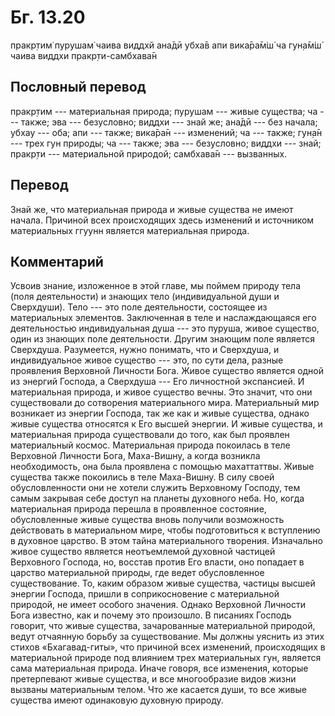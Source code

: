 # Бг. 13.20
пракр̣тим̇ пурушам̇ чаива
виддхй ана̄дӣ убха̄в апи
вика̄ра̄м̇ш́ ча гун̣а̄м̇ш́ чаива
виддхи пракр̣ти-самбхава̄н
## Пословный перевод

пракр̣тим --- материальная природа; пурушам --- живые существа; ча ---
также; эва --- безусловно; виддхи --- знай же; ана̄дӣ --- без начала;
убхау --- оба; апи --- также; вика̄ра̄н --- изменений; ча --- также; гун̣а̄н
--- трех гун природы; ча --- также; эва --- безусловно; виддхи --- знай;
пракр̣ти --- материальной природой; самбхава̄н --- вызванных.

## Перевод

Знай же, что материальная природа и живые существа не имеют начала.
Причиной всех происходящих здесь изменений и источником материальных
ггуунн является материальная природа.

## Комментарий

Усвоив знание, изложенное в этой главе, мы поймем природу тела (поля
деятельности) и знающих тело (индивидуальной души и Сверхдуши). Тело ---
это поле деятельности, состоящее из материальных элементов. Заключенная
в теле и наслаждающаяся его деятельностью индивидуальная душа --- это
пуруша, живое существо, один из знающих поле деятельности. Другим
знающим поле является Сверхдуша. Разумеется, нужно понимать, что и
Сверхдуша, и индивидуальное живое существо --- это, по сути дела, разные
проявления Верховной Личности Бога. Живое существо является одной из
энергий Господа, а Сверхдуша --- Его личностной экспансией. И
материальная природа, и живое существо вечны. Это значит, что они
существовали до сотворения материального мира. Материальный мир
возникает из энергии Господа, так же как и живые существа, однако живые
существа относятся к Его высшей энергии. И живые существа, и
материальная природа существовали до того, как был проявлен материальный
космос. Материальная природа покоилась в теле Верховной Личности Бога,
Маха-Вишну, а когда возникла необходимость, она была проявлена с помощью
махаттаттвы. Живые существа также покоились в теле Маха-Вишну. В силу
своей обусловленности они не хотели служить Верховному Господу, тем
самым закрывая себе доступ на планеты духовного неба. Но, когда
материальная природа перешла в проявленное состояние, обусловленные
живые существа вновь получили возможность действовать в материальном
мире, чтобы подготовиться к вступлению в духовное царство. В этом тайна
материального творения. Изначально живое существо является неотъемлемой
духовной частицей Верховного Господа, но, восстав против Его власти, оно
попадает в царство материальной природы, где ведет обусловленное
существование. То, каким образом живые существа, частицы высшей энергии
Господа, пришли в соприкосновение с материальной природой, не имеет
особого значения. Однако Верховной Личности Бога известно, как и почему
это произошло. В писаниях Господь говорит, что живые существа,
зачарованные материальной природой, ведут отчаянную борьбу за
существование. Мы должны уяснить из этих стихов «Бхагавад-гиты», что
причиной всех изменений, происходящих в материальной природе под
влиянием трех материальных гун, является сама материальная природа.
Иначе говоря, все изменения, которые претерпевают живые существа, и все
многообразие видов жизни вызваны материальным телом. Что же касается
души, то все живые существа имеют одинаковую духовную природу.

